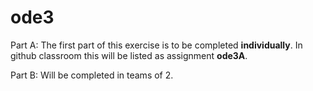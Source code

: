 # ode3
Part A:
The first part of this exercise is to be completed **individually**.  In github classroom this will be listed as assignment **ode3A**.

Part B: Will be completed in teams of 2.
